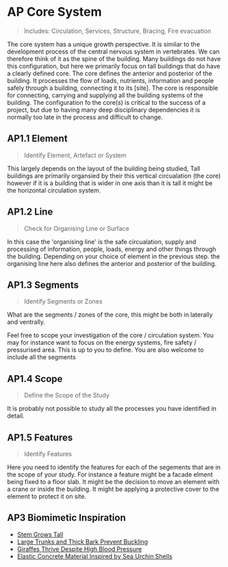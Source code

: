 # AP Core System

> Includes: Circulation, Services, Structure, Bracing, Fire evacuation

The core system has a unique growth perspective. It is similar to the development process of the central nervous system in vertebrates. We can therefore think of it as the spine of the building. Many buildings do not have this configuration, but here we primarily focus on tall buildings that do have a clearly defined core. The core defines the anterior and posterior of the building. It processes the flow of loads, nutrients, information and people safely through a building, connecting it to its [site]. The core is responsible for connecting, carrying and supplying all the building systems of the building. The configuration fo the core(s) is critical to the success of a project, but due to having many deep disciplinary dependencies it is normally too late in the process and difficult to change.

## AP1.1 Element
> Identify Element, Artefact or System

This largely depends on the layout of the building being studied, Tall buildings are primarily organsied by their this vertical circualation (the core) however if it is a building that is wider in one axis than it is tall it might be the horizontal circulation system.

## AP1.2 Line
> Check for Organising Line or Surface

In this case the 'organising line' is the safe circualation, supply and processing of information, people, loads, energy and other things through the building. Depending on your choice of element in the previous step. the organising line here also defines the anterior and posterior of the building.

## AP1.3 Segments
> Identify Segments or Zones

What are the segments / zones of the core, this might be both in laterally and ventrally.

Feel free to scope your investigation of the core / circulation system. You may for instance want to focus on the energy systems, fire safety / pressurised area. This is up to you to define. You are also welcome to include all the segments 

## AP1.4 Scope
> Define the Scope of the Study

It is probably not possible to study all the processes you have identified in detail. 

## AP1.5 Features
> Identify Features

Here you need to identify the features for each of the segements that are in the scope of your study. For instance a feature might be a facade elment being fixed to a floor slab. It might be the decision to move an element with a crane or inside the building. It might be applying a protective cover to the element to protect it on site.


## AP3 Biomimetic Inspiration
* [Stem Grows Tall](https://asknature.org/strategy/stem-grows-tall/)
* [Large Trunks and Thick Bark Prevent Buckling](https://asknature.org/strategy/large-trunks-and-thick-bark-prevent-buckling/)
* [Giraffes Thrive Despite High Blood Pressure](https://asknature.org/strategy/giraffes-thrive-despite-high-blood-pressure/)
* [Elastic Concrete Material Inspired by Sea Urchin Shells](https://asknature.org/innovation/elastic-concrete-material-inspired-by-sea-urchin-shells/)

